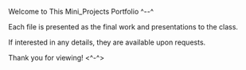 Welcome to This Mini_Projects Portfolio ^--^

Each file is presented as the final work and presentations to the class.

If interested in any details, they are available upon requests.

Thank you for viewing! <^-^>




